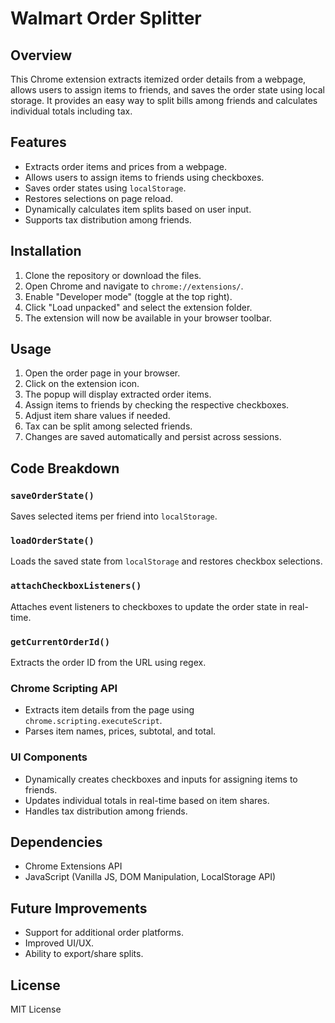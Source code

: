 # Walmart Order Splitter

## Overview

This Chrome extension extracts itemized order details from a webpage, allows users to assign items to friends, and saves the order state using local storage. It provides an easy way to split bills among friends and calculates individual totals including tax.

## Features

- Extracts order items and prices from a webpage.
- Allows users to assign items to friends using checkboxes.
- Saves order states using `localStorage`.
- Restores selections on page reload.
- Dynamically calculates item splits based on user input.
- Supports tax distribution among friends.

## Installation

1. Clone the repository or download the files.
2. Open Chrome and navigate to `chrome://extensions/`.
3. Enable "Developer mode" (toggle at the top right).
4. Click "Load unpacked" and select the extension folder.
5. The extension will now be available in your browser toolbar.

## Usage

1. Open the order page in your browser.
2. Click on the extension icon.
3. The popup will display extracted order items.
4. Assign items to friends by checking the respective checkboxes.
5. Adjust item share values if needed.
6. Tax can be split among selected friends.
7. Changes are saved automatically and persist across sessions.

## Code Breakdown

### `saveOrderState()`

Saves selected items per friend into `localStorage`.

### `loadOrderState()`

Loads the saved state from `localStorage` and restores checkbox selections.

### `attachCheckboxListeners()`

Attaches event listeners to checkboxes to update the order state in real-time.

### `getCurrentOrderId()`

Extracts the order ID from the URL using regex.

### Chrome Scripting API

- Extracts item details from the page using `chrome.scripting.executeScript`.
- Parses item names, prices, subtotal, and total.

### UI Components

- Dynamically creates checkboxes and inputs for assigning items to friends.
- Updates individual totals in real-time based on item shares.
- Handles tax distribution among friends.

## Dependencies

- Chrome Extensions API
- JavaScript (Vanilla JS, DOM Manipulation, LocalStorage API)

## Future Improvements

- Support for additional order platforms.
- Improved UI/UX.
- Ability to export/share splits.

## License

MIT License
